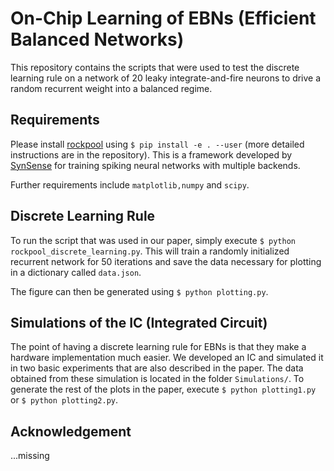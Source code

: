 # On-Chip Learning of EBNs (Efficient Balanced Networks)

This repository contains the scripts that were used to test the discrete learning rule on a network of 20 leaky integrate-and-fire neurons to drive
a random recurrent weight into a balanced regime.

## Requirements
Please install [rockpool](https://github.com/jubueche/Rockpool) using `$ pip install -e . --user` (more detailed instructions are in the repository).
This is a framework developed by [SynSense](synsense.ai) for training spiking neural networks with multiple backends.

Further requirements include `matplotlib,numpy` and `scipy`.

## Discrete Learning Rule
To run the script that was used in our paper, simply execute `$ python rockpool_discrete_learning.py`. This will train a randomly initialized recurrent network for 50 iterations and save the data necessary for plotting in a dictionary called `data.json`.

The figure can then be generated using `$ python plotting.py`.

## Simulations of the IC (Integrated Circuit)
The point of having a discrete learning rule for EBNs is that they make a hardware implementation much easier. We developed an IC and simulated it in two basic experiments that are also described in the paper. The data obtained from these simulation is located in the folder `Simulations/`. To generate the rest of the plots in the paper, execute `$ python plotting1.py` or `$ python plotting2.py`.

## Acknowledgement
...missing